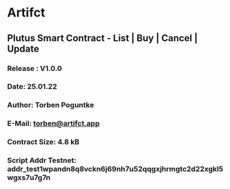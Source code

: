 # Artifct 
## Plutus Smart Contract - List | Buy | Cancel | Update
### Release : V1.0.0
### Date:     25.01.22
### Author:   Torben Poguntke
### E-Mail:   torben@artifct.app
### Contract Size: 4.8 kB

### Script Addr Testnet: addr_test1wpandn8q8vckn6j69nh7u52qqgxjhrmgtc2d22xgkl5wgxs7u7g7n

